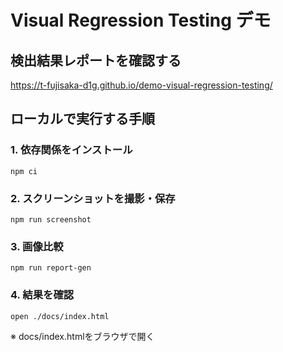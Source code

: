 # Visual Regression Testing デモ
## 検出結果レポートを確認する
https://t-fujisaka-d1g.github.io/demo-visual-regression-testing/
## ローカルで実行する手順
### 1. 依存関係をインストール
```shell
npm ci
```

### 2. スクリーンショットを撮影・保存
```shell
npm run screenshot
```

### 3. 画像比較
```shell
npm run report-gen
```

### 4. 結果を確認
```shell
open ./docs/index.html
```
※ docs/index.htmlをブラウザで開く

